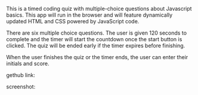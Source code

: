 This is a timed coding quiz with multiple-choice questions about Javascript basics. 
This app will run in the browser and will feature dynamically 
updated HTML and CSS powered by JavaScript code. 

There are six multiple choice questions. The user is given 120 seconds to complete and the timer will start the countdown once the start button is clicked. The quiz will be ended early if the timer expires before finishing. 

When the user finishes the quiz or the timer ends, the user can enter their initials and score.

gethub link:

screenshot: